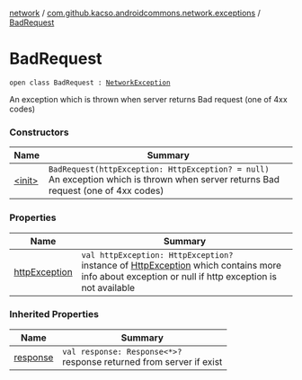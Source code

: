 [network](../../index.md) / [com.github.kacso.androidcommons.network.exceptions](../index.md) / [BadRequest](./index.md)

# BadRequest

`open class BadRequest : `[`NetworkException`](../-network-exception/index.md)

An exception which is thrown when server returns Bad request (one of 4xx codes)

### Constructors

| Name | Summary |
|---|---|
| [&lt;init&gt;](-init-.md) | `BadRequest(httpException: HttpException? = null)`<br>An exception which is thrown when server returns Bad request (one of 4xx codes) |

### Properties

| Name | Summary |
|---|---|
| [httpException](http-exception.md) | `val httpException: HttpException?`<br>instance of [HttpException](#) which contains more info about exception or null if http     exception is not available |

### Inherited Properties

| Name | Summary |
|---|---|
| [response](../-network-exception/response.md) | `val response: Response<*>?`<br>response returned from server if exist |
